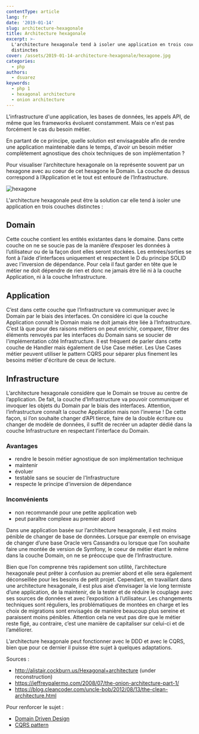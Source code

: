 ```yaml
---
contentType: article
lang: fr
date: '2019-01-14'
slug: architecture-hexagonale
title: Architecture hexagonale
excerpt: >-
  L'architecture hexagonale tend à isoler une application en trois couches
  distinctes
cover: /assets/2019-01-14-architecture-hexagonale/hexagone.jpg
categories:
  - php
authors:
  - dsuarez
keywords:
  - php 1
  - hexagonal architecture
  - onion architecture
---
```


L'infrastructure d'une application, les bases de données, les appels API, de même que les frameworks évoluent
constamment. Mais ce n'est pas forcément le cas du besoin métier.

En partant de ce principe, quelle solution est envisageable afin de rendre une application maintenable dans le temps,
d'avoir un besoin métier complètement agnostique des choix techniques de son implémentation ?

Pour visualiser l’architecture hexagonale on la représente souvent par un hexagone avec au coeur de cet hexagone le
Domain. La couche du dessus correspond à l’Application et le tout est entouré de l’Infrastructure.

![hexagone]({BASE_URL}/imgs/articles/2019-01-14-architecture-hexagonale/hexagone.jpg)

L'architecture hexagonale peut être la solution car elle tend à isoler une application en trois couches distinctes :

## Domain

Cette couche contient les entités existantes dans le domaine. Dans cette couche on ne se soucie pas de la manière
d’exposer les données à l’utilisateur ou de la façon dont elles seront stockées.
Les entrées/sorties se font à l’aide d’interfaces uniquement et respectent le D du principe SOLID avec l’inversion de
dépendance.
Pour cela il faut garder en tête que le métier ne doit dépendre de rien et donc ne jamais être lié ni à la couche
Application, ni à la couche Infrastructure.

## Application

C’est dans cette couche que l’Infrastructure va communiquer avec le Domain par le biais des interfaces. On considère
ici que la couche Application connaît le Domain mais ne doit jamais être liée à l’Infrastructure. C’est là que
pour des raisons métiers on peut enrichir, comparer, filtrer des éléments renvoyés par les interfaces du Domain sans se
soucier de l'implémentation côté Infrastructure.
Il est fréquent de parler dans cette couche de Handler mais également de Use Case métier.
Les Use Cases métier peuvent utiliser le pattern CQRS pour séparer plus finement les besoins métier d'écriture de ceux de
lecture.

## Infrastructure

L’architecture hexagonale considère que le Domain se trouve au centre de l’application. De fait, la couche
d’Infrastructure va pouvoir communiquer et invoquer les objets du Domain par le biais des interfaces.
Attention, l’infrastructure connaît la couche Application mais non l’inverse !
De cette façon, si l’on souhaite changer d’API tierce, faire de la double écriture ou changer de modèle de données, il
suffit de recréer un adapter dédié dans la couche Infrastructure en respectant l’interface du Domain.

### Avantages

+ rendre le besoin métier agnostique de son implémentation technique
+ maintenir
+ évoluer
+ testable sans se soucier de l'Infrastructure
+ respecte le principe d'inversion de dépendance

### Inconvénients

- non recommandé pour une petite application web
- peut paraître complexe au premier abord

Dans une application basée sur l’architecture hexagonale, il est moins pénible de changer de base de données. Lorsque
par exemple on envisage de changer d’une base Oracle vers Cassandra ou lorsque que l’on souhaite faire une montée de
version de Symfony, le coeur de métier étant le même dans la couche Domain, on ne se préoccupe que de l’Infrastructure.

Bien que l’on comprenne très rapidement son utilité, l’architecture hexagonale peut prêter à confusion au premier abord et
elle sera également déconseillée pour les besoins de petit projet.
Cependant, en travaillant dans une architecture hexagonale, il est plus aisé d’envisager la vie long termiste d’une
application, de la maintenir, de la tester et de réduire le couplage avec ses sources de données et avec l’exposition à
l’utilisateur.
Les changements techniques sont réguliers, les problématiques de montées en charge et les choix de migrations sont
envisagés de manière beaucoup plus sereine et paraissent moins pénibles.
Attention cela ne veut pas dire que le métier reste figé, au contraire, c’est une manière de capitaliser sur celui-ci et
de l’améliorer.

L’architecture hexagonale peut fonctionner avec le DDD et avec le CQRS, bien que pour ce dernier il puisse
être sujet à quelques adaptations.

Sources :
* http://alistair.cockburn.us/Hexagonal+architecture (under reconstruction)
* https://jeffreypalermo.com/2008/07/the-onion-architecture-part-1/
* https://blog.cleancoder.com/uncle-bob/2012/08/13/the-clean-architecture.html

Pour renforcer le sujet :
* [Domain Driven Design]({BASE_URL}/fr/domain-driven-design/)
* [CQRS pattern]({BASE_URL}/fr/cqrs-pattern/)

